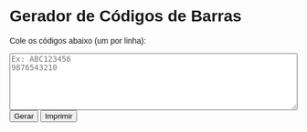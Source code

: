 <!DOCTYPE html>
<html lang="pt-BR">
<head>
  <meta charset="UTF-8">
  <title>Gerador de Códigos de Barras</title>
  <script src="https://cdn.jsdelivr.net/npm/jsbarcode@3.11.5/dist/JsBarcode.all.min.js"></script>
  <style>
    body {
      font-family: Arial, sans-serif;
      padding: 20px;
    }
    textarea {
      width: 100%;
      height: 100px;
    }
    .barcode {
      margin: 10px 0;
    }
    @media print {
      body * {
        visibility: hidden;
      }
      #barcodes, #barcodes * {
        visibility: visible;
      }
      #barcodes {
        position: absolute;
        left: 0;
        top: 0;
        padding: 20px;
      }
    }
  </style>
</head>
<body>
  <h1>Gerador de Códigos de Barras</h1>
  <p>Cole os códigos abaixo (um por linha):</p>
  <textarea id="inputCodes" placeholder="Ex: ABC123456&#10;9876543210"></textarea><br>
  <button onclick="gerarCodigos()">Gerar</button>
  <button onclick="window.print()">Imprimir</button>

  <div id="barcodes"></div>

  <script>
    function gerarCodigos() {
      const container = document.getElementById('barcodes');
      container.innerHTML = '';
      const codes = document.getElementById('inputCodes').value.split('\n');
      codes.forEach(code => {
        if (code.trim() !== '') {
          const svg = document.createElement('svg');
          svg.classList.add('barcode');
          JsBarcode(svg, code.trim(), {
            format: "CODE128", // Mais flexível que EAN13
            displayValue: true,
            width: 2,
            height: 60
          });
          container.appendChild(svg);
        }
      });
    }
  </script>
</body>
</html>
